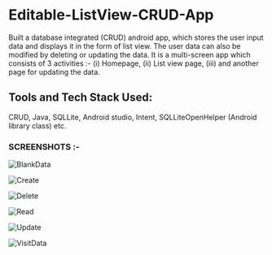 # Editable-ListView-CRUD-App
Built a database integrated (CRUD) android app, which stores the user input data and displays it in the form of list view. The user data can also be modified by deleting or updating the data. It is a multi-screen app which consists of 3 activities :- (i) Homepage, (ii) List view page, (iii) and another page for updating the data.

## Tools and Tech Stack Used:
CRUD, Java, SQLLite, Android studio, Intent, SQLLiteOpenHelper (Android library class) etc.

### SCREENSHOTS :-

![BlankData](https://user-images.githubusercontent.com/91591163/201975096-c3dde16b-f6b0-42dd-b13e-82b23887d011.jpg)

![Create](https://user-images.githubusercontent.com/91591163/201975103-40a319f5-74cd-409f-92aa-19b200136e04.jpg)

![Delete](https://user-images.githubusercontent.com/91591163/201975108-1a82b839-27ba-4609-bc93-f50b35f7e22a.jpg)

![Read](https://user-images.githubusercontent.com/91591163/201975113-e6d9e702-847b-4bdb-ab14-f2973b61519c.jpg)

![Update](https://user-images.githubusercontent.com/91591163/201975116-92c33018-46e2-421b-b9a7-ba4a13772d91.jpg)

![VisitData](https://user-images.githubusercontent.com/91591163/201975121-b67654f4-5400-4ae2-ae3d-9c3b4b05251c.jpg)
